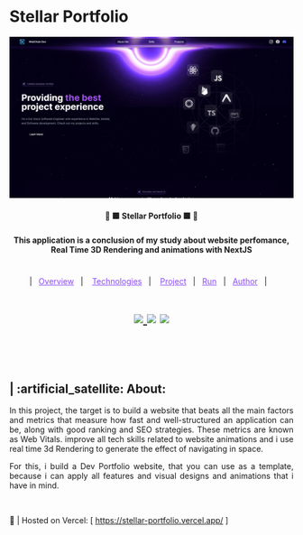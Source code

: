 # Stellar Portfolio

<p align="center">
    <img width="auto" src="./readme_assets/cover.png"/>
</p>

<h4 align="center" >🚀 🟪 Stellar Portfolio 🟪 🚀</h4>

<h4 align="center">
  This application is a conclusion of my study about website perfomance, Real Time 3D Rendering and animations with NextJS
</h4>

#

<p align="center">
  |&nbsp;&nbsp;
  <a style="color: #8a4af3;" href="#project">Overview</a>&nbsp;&nbsp;&nbsp;|&nbsp;&nbsp;&nbsp;
  <a style="color: #8a4af3;" href="#techs">Technologies</a>&nbsp;&nbsp;&nbsp;|&nbsp;&nbsp;&nbsp;
  <a style="color: #8a4af3;" href="#app">Project</a>&nbsp;&nbsp;&nbsp;|&nbsp;&nbsp;
  <a style="color: #8a4af3;" href="#run-project">Run</a>&nbsp;&nbsp;&nbsp;|&nbsp;&nbsp;
  <a style="color: #8a4af3;" href="#author">Author</a>&nbsp;&nbsp;&nbsp;|&nbsp;&nbsp;&nbsp;
</p>

#

<h1 align="center">
  
  <a href="https://github.com/Samuel-Ricardo">
    <img src="https://img.shields.io/static/v1?label=&message=Samuel%20Ricardo&color=black&style=for-the-badge&logo=GITHUB"/>
  </a>

  <a herf="https://www.instagram.com/samuel_ricardo.ex/">
    <img src='https://img.shields.io/static/v1?label=&message=Samuel.ex&color=black&style=for-the-badge&logo=instagram'/> 
  </a>

  <a herf='https://www.linkedin.com/in/samuel-ricardo/'>
    <img src='https://img.shields.io/static/v1?label=&message=Samuel%20Ricardo&color=black&style=for-the-badge&logo=LinkedIn'/> 
  </a>

</h1>

<br>

<p id="project"/>

<br>

<h2>  | :artificial_satellite: About:  </h2>

<p align="justify">
In this project, the target is to build a website that beats all the main factors and metrics that measure how fast and well-structured an application can be, along with good ranking and SEO strategies. These metrics are known as Web Vitals. improve all tech skills related to website animations and i use real time 3d Rendering to generate the effect of navigating in space.
</p>

<p align="justify">
For this, i build a Dev Portfolio website, that you can use as a template, because i can apply all features and visual designs and animations that i have in mind.
</p>

<br>

📡 | Hosted on Vercel: [ https://stellar-portfolio.vercel.app/ ]

<br>

